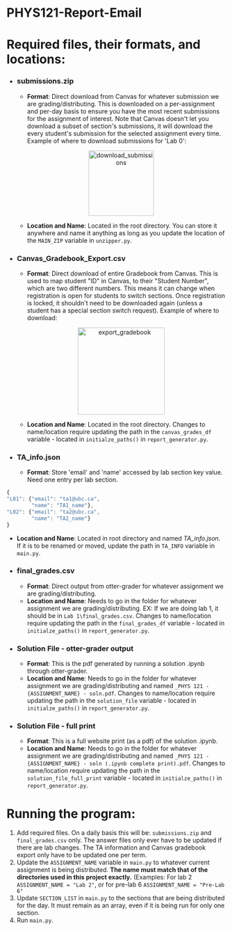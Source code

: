 # PHYS121-Report-Email

# Required files, their formats, and locations:
- ### submissions.zip
  - **Format**: Direct download from Canvas for whatever submission we are grading/distributing. This is downloaded on a per-assignment and per-day basis to ensure you have the most recent submissions for the assignment of interest. Note that Canvas doesn't let you download a subset of section's submissions, it will download the every student's submission for the selected assignment every time. Example of where to download submissions for 'Lab 0':

  <p align="center">
  <img src="https://user-images.githubusercontent.com/83324898/218165602-c1d1e5e7-bfdf-4af2-ba30-b2e89fd304ab.png" alt="download_submissions" width="150" />
  </p>

  - **Location and Name**: Located in the root directory. You can store it anywhere and name it anything as long as you update the location of the `MAIN_ZIP` variable in `unzipper.py`.
- ### Canvas_Gradebook_Export.csv
  - **Format**: Direct download of entire Gradebook from Canvas. This is used to map student "ID" in Canvas, to their "Student Number", which are two different numbers. This means it can change when registration is open for students to switch sections. Once registration is locked, it shouldn't need to be downloaded again (unless a student has a special section switch request). Example of where to download:
  
  
  <p align="center">
  <img src="https://user-images.githubusercontent.com/83324898/218166529-5d5c6501-b12f-4c87-8746-e2699b148e16.png" alt="export_gradebook" width="200" />
  </p>

  - **Location and Name**: Located in the root directory. Changes to name/location require updating the path in the `canvas_grades_df` variable - located in `initialze_paths()` in `report_generator.py`.

- ### TA_info.json
    - **Format**: Store 'email' and 'name' accessed by lab section key value. Need one entry per lab section.

```javascript
{
"L01": {"email": "ta1@ubc.ca",
        "name": "TA1_name"},
"L02": {"email": "ta2@ubc.ca",
        "name": "TA2_name"}
}
```
  - **Location and Name**: Located in root directory and named *TA_info.json*. If it is to be renamed or moved, update the path in `TA_INFO` variable in `main.py`.

- ### final_grades.csv
  - **Format**: Direct output from otter-grader for whatever assignment we are grading/distributing. 
  - **Location and Name**: Needs to go in the folder for whatever assignment we are grading/distributing. EX: If we are doing lab 1, it should be in `Lab 1\final_grades.csv`. Changes to name/location require updating the path in the `final_grades_df` variable - located in `initialze_paths()` in `report_generator.py`.

- ### Solution File - otter-grader output
  - **Format**: This is the pdf generated by running a solution .ipynb through otter-grader.
  - **Location and Name**: Needs to go in the folder for whatever assignment we are grading/distributing and named `_PHYS 121 - {ASSIGNMENT_NAME} - soln.pdf`. Changes to name/location require updating the path in the `solution_file` variable - located in `initialze_paths()` in `report_generator.py`.

- ### Solution File - full print
  - **Format**: This is a full website print (as a pdf) of the solution .ipynb.
  - **Location and Name**: Needs to go in the folder for whatever assignment we are grading/distributing and named `_PHYS 121 - {ASSIGNMENT_NAME} - soln (.ipynb complete print).pdf`. Changes to name/location require updating the path in the `solution_file_full_print` variable - located in `initialze_paths()` in `report_generator.py`.

# Running the program:
1. Add required files. On a daily basis this will be: `submissions.zip` and `final_grades.csv` only. The answer files only ever have to be updated if there are lab changes. The TA information and Canvas gradebook export only have to be updated one per term.
2. Update the `ASSIGNMENT_NAME` variable in `main.py` to whatever current assignment is being distributed. **The name must match that of the directories used in this project exactly.** (Examples: For lab 2 `ASSIGNMENT_NAME = "Lab 2"`, or for pre-lab 6 `ASSIGNMENT_NAME = "Pre-Lab 6"`
3. Update `SECTION_LIST` in `main.py` to the sections that are being distributed for the day. It must remain as an array, even if it is being run for only one section.
4. Run `main.py`.
